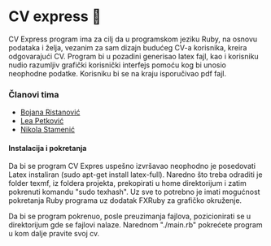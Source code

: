 # CV express :gem:

CV Express program ima za cilj da u programskom jeziku Ruby, na osnovu podataka i želja, vezanim za sam dizajn budućeg CV-a korisnika, kreira odgovarajući CV. 
Program bi u pozadini generisao latex fajl, kao i korisniku nudio razumljiv grafički korisnički interfejs pomoću kog bi unosio neophodne podatke. Korisniku bi se na kraju
isporučivao pdf fajl.

### Članovi tima
- [Bojana Ristanović](https://github.com/BokalinaR) 
- [Lea Petković](https://github.com/leic25)
- [Nikola Stamenić](https://github.com/stuckey10)


#### Instalacija i pokretanja

Da bi se program CV Expres uspešno izvršavao neophodno je posedovati Latex instaliran (sudo apt-get install latex-full).
Naredno što treba odraditi je folder texmf, iz foldera projekta, prekopirati u home direktorijum i zatim pokrenuti komandu
"sudo texhash".
Uz sve to potrebno je imati mogućnost pokretanja Ruby programa uz dodatak FXRuby za grafičko okruženje. 

Da bi se program pokrenuo, posle preuzimanja fajlova, pozicionirati se u direktorijum gde se fajlovi nalaze. 
Narednom "./main.rb" pokrećete program u kom dalje pravite svoj cv.